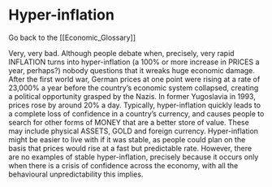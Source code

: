 # Hyper-inflation

Go back to the [[Economic_Glossary]]


Very, very bad. Although people debate when, precisely, very rapid INFLATION turns into ­hyper-inflation (a 100% or more increase in PRICES a year, perhaps?) nobody questions that it wreaks huge economic damage. After the first world war, German prices at one point were rising at a rate of 23,000% a year before the country’s economic system collapsed, creating a political opportunity grasped by the Nazis. In former Yugoslavia in 1993, prices rose by around 20% a day. Typically, hyper-inflation quickly leads to a complete loss of confidence in a country’s currency, and causes people to search for other forms of MONEY that are a better store of value. These may include physical ASSETS, GOLD and foreign currency. Hyper-inflation might be easier to live with if it was stable, as people could plan on the basis that prices would rise at a fast but predictable rate. However, there are no examples of stable hyper-inflation, precisely because it occurs only when there is a crisis of confidence across the economy, with all the behavioural unpredictability this implies.

